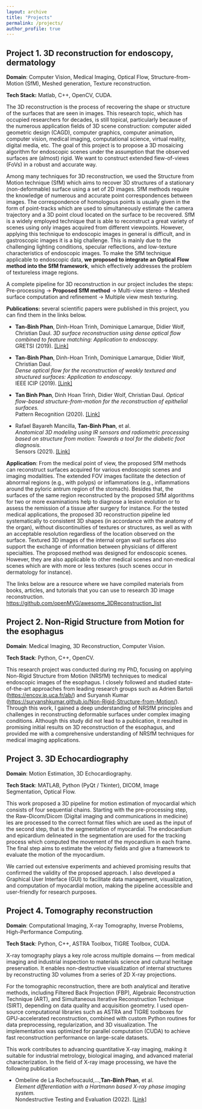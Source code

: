 ```yaml
---
layout: archive
title: "Projects"
permalink: /projects/
author_profile: true
---
```


## Project 1. 3D reconstruction for endoscopy, dermatology 
**Domain**: Computer Vision, Medical Imaging, Optical Flow, Structure-from-Motion (SfM), Meshed generation, Texture reconstruction. 

**Tech Stack:** Matlab, C++, OpenCV, CUDA.

The 3D reconstruction is the process of recovering the shape or structure of the
surfaces that are seen in images. This research topic, which has occupied researchers
for decades, is still topical, particularly because of the numerous application fields
of 3D scene construction: computer aided geometric design (CAGD), computer
graphics, computer animation, computer vision, medical imaging, computational
science, virtual reality, digital media, etc. The goal of this project is to propose a 3D mosaicing algorithm for endoscopic scenes
under the assumption that the observed surfaces are (almost) rigid. We want to construct
extended fiew-of-views (FoVs) in a robust and accurate way.

Among many techniques for 3D reconstruction, we used the Structure from Motion technique (SfM)
which aims to recover 3D structures of a stationary (non-deformable) surface using
a set of 2D images. SfM methods require the knowledge of numerous and accurate
point correspondences between images. The correspondence of homologous points is
usually given in the form of point-tracks which are used to simultaneously estimate
the camera trajectory and a 3D point cloud located on the surface to be recovered.
SfM is a widely employed technique that is able to reconstruct a great variety of
scenes using only images acquired from different viewpoints. However, applying this technique to endoscopic images in general is difficult, and in gastroscopic images it is a big challenge.
This is mainly due to the challenging lighting conditions, specular reflections, and low-texture characteristics of endoscopic images.
To make the SfM technique applicable to endoscopic data, **we proposed to integrate an Optical Flow method into the SfM framework**, which effectively addresses the problem of textureless image regions.

A complete pipeline for 3D reconstruction in our project includes the steps: Pre-processing -> **Proposed SfM method** -> Multi-view stereo -> Meshed surface computation and refinement -> Multiple view mesh texturing.

**Publications:** several scientific papers were published in this project, you can find them in the links below.
- **Tan-Binh Phan**, Dinh-Hoan Trinh, Dominique Lamarque, Didier Wolf, Christian Daul. 
  *3D surface reconstruction using dense optical flow combined to feature matching: Application to endoscopy.*  
  GRETSI (2019). [[Link]](https://hal.science/hal-02271615/)

- **Tan-Binh Phan**, Dinh-Hoan Trinh, Dominique Lamarque, Didier Wolf, Christian Daul.  
  *Dense optical flow for the reconstruction of weakly textured and structured surfaces: Application to endoscopy.*  
  IEEE ICIP (2019). [[Link]](https://ieeexplore.ieee.org/abstract/document/8802948)

- **Tan Binh Phan**, Dinh Hoan Trinh, Didier Wolf, Christian Daul. 
  *Optical flow-based structure-from-motion for the reconstruction of epithelial surfaces.*  
  Pattern Recognition (2020). [[Link]](https://www.sciencedirect.com/science/article/abs/pii/S0031320320301941)

- Rafael Bayareh Mancilla, **Tan-Binh Phan**, et al.  
  *Anatomical 3D modeling using IR sensors and radiometric processing based on structure from motion: Towards a tool for the diabetic foot diagnosis.*  
  Sensors (2021). [[Link]](https://www.mdpi.com/1424-8220/21/11/3918)
  
**Application**: From the medical point of view, the proposed SfM methods can reconstruct surfaces acquired for various endoscopic scenes and imaging modalities. The extended
FOV images facilitate the detection of abnormal regions (e.g., with polyps) or inflammations (e.g., inflammations around the pyloric antrum region of the stomach).
Besides that, the surfaces of the same region reconstructed by the proposed SfM algorithms for two or more examinations help to diagnose a lesion evolution or to assess
the remission of a tissue after surgery for instance. For the tested medical applications, the proposed 3D reconstruction pipeline led systematically to consistent
3D shapes (in accordance with the anatomy of the organ), without discontinuities of textures or structures, as well as with an acceptable resolution regardless of the
location observed on the surface. Textured 3D images of the internal organ wall surfaces also support the exchange of information between physicians of different
specialties. The proposed method was designed for endoscopic scenes. However, they are also applicable to other medical scenes and non-medical scenes which are with more or less textures (such scenes occur in dermatology for instance). 

The links below are a resource where we have compiled materials from books, articles, and tutorials that you can use to research 3D image reconstruction.
https://github.com/openMVG/awesome_3DReconstruction_list

## Project 2. Non-Rigid Structure from Motion for the esophagus
**Domain**: Medical Imaging, 3D Reconstruction, Computer Vision.

**Tech Stack**: Python, C++, OpenCV.

This research project was conducted during my PhD, focusing on applying Non-Rigid Structure from Motion (NRSfM) techniques to medical endoscopic images of the esophagus.
I closely followed and studied state-of-the-art approaches from leading research groups such as Adrien Bartoli (https://encov.ip.uca.fr/ab/) and Suryansh Kumar (https://suryanshkumar.github.io/Non-Rigid-Structure-from-Motion/).
Through this work, I gained a deep understanding of NRSfM principles and challenges in reconstructing deformable surfaces under complex imaging conditions.
Although this study did not lead to a publication, it resulted in promising initial results on 3D reconstruction of the esophagus, and provided me with a comprehensive understanding of NRSfM techniques for medical imaging applications.

## Project 3. 3D Echocardiography
**Domain**: Motion Estimation, 3D Echocardiography.

**Tech Stack**: MATLAB, Python (PyQt / Tkinter), DICOM, Image Segmentation, Optical Flow.

This work proposed a 3D pipeline for motion estimation of myocardial which consists of four sequential chains. Starting with the pre-processing step, the Raw-Dicom/Dicom (Digital imaging and communications in medicine) les are processed to the correct format files which are used as the input of the second step, that is the segmentation of myocardial.
The endocardium and epicardium delineated in the segmentation are used for the tracking process which computed the movement of the myocardium in each frame. The final step aims to estimate the velocity fields and give a framework to evaluate the motion of the myocardium.

We carried out extensive experiments and achieved promising results that confirmed the validity of the proposed approach.
I also developed a Graphical User Interface (GUI) to facilitate data management, visualization, and computation of myocardial motion, making the pipeline accessible and user-friendly for research purposes.

## Project 4. Tomography reconstruction
**Domain**: Computational Imaging, X-ray Tomography, Inverse Problems, High-Performance Computing.

**Tech Stack**: Python, C++, ASTRA Toolbox, TIGRE Toolbox, CUDA.

X-ray tomography plays a key role across multiple domains — from medical imaging and industrial inspection to materials science and cultural heritage preservation. It enables non-destructive visualization of internal structures by reconstructing 3D volumes from a series of 2D X-ray projections.

For the tomographic reconstruction, there are both analytical and iterative methods, including Filtered Back Projection (FBP), Algebraic Reconstruction Technique (ART), and Simultaneous Iterative Reconstruction Technique (SIRT), depending on data quality and acquisition geometry.
I used open-source computational libraries such as ASTRA and TIGRE toolboxes for GPU-accelerated reconstruction, combined with custom Python routines for data preprocessing, regularization, and 3D visualization.
The implementation was optimized for parallel computation (CUDA) to achieve fast reconstruction performance on large-scale datasets.

This work contributes to advancing quantitative X-ray imaging, making it suitable for industrial metrology, biological imaging, and advanced material characterization. In the field of X-ray image processing, we have the following publication

- Ombeline de La Rochefoucauld,...,**Tan-Binh Phan**, et al.  
  *Element differentiation with a Hartmann based X-ray phase imaging system.*  
  Nondestructive Testing and Evaluation (2022). [[Link]](https://doi.org/10.1080/10589759.2022.2095383)
